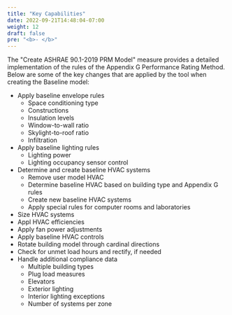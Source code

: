 ```yaml
---
title: "Key Capabilities"
date: 2022-09-21T14:48:04-07:00
weight: 12
draft: false
pre: "<b>- </b>"
---
```


The "Create ASHRAE 90.1-2019 PRM Model" measure provides a detailed implementation of the rules of the Appendix G Performance Rating Method. Below are some of the key changes that are applied by the tool when creating the Baseline model: 
- Apply baseline envelope rules
  - Space conditioning type
  - Constructions
  - Insulation levels
  - Window-to-wall ratio
  - Skylight-to-roof ratio
  - Infiltration
- Apply baseline lighting rules
  - Lighting power
  - Lighting occupancy sensor control
- Determine and create baseline HVAC systems 
  - Remove user model HVAC
  - Determine baseline HVAC based on building type and Appendix G rules
  - Create new baseline HVAC systems
  - Apply special rules for computer rooms and laboratories
- Size HVAC systems
- Appl HVAC efficiencies
- Apply fan power adjustments
- Apply baseline HVAC controls
- Rotate building model through cardinal directions
- Check for unmet load hours and rectify, if needed
- Handle additional compliance data
  - Multiple building types
  - Plug load measures
  - Elevators
  - Exterior lighting
  - Interior lighting exceptions
  - Number of systems per zone
